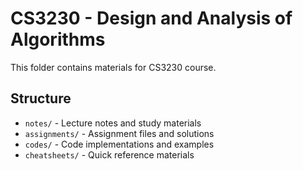 # CS3230 - Design and Analysis of Algorithms

This folder contains materials for CS3230 course.

## Structure
- `notes/` - Lecture notes and study materials
- `assignments/` - Assignment files and solutions
- `codes/` - Code implementations and examples
- `cheatsheets/` - Quick reference materials
